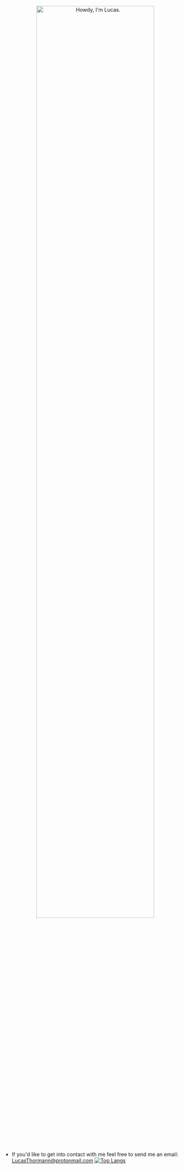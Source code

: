 <p align="center"><a href="https://lucasthormann.github.io"><img width="80%" alt="Howdy, I'm Lucas."/></a></p>

- If you'd like to get into contact with me feel free to send me an email: LucasThormann@protonmail.com
[![Top Langs](https://github-readme-stats.vercel.app/api/top-langs/?username=lucasthormann&layout=compact&style=dark)](https://github.com/anuraghazra/github-readme-stats)
<!---
lucasthormann/lucasthormann is a ✨ special ✨ repository because its `README.md` (this file) appears on your GitHub profile.
You can click the Preview link to take a look at your changes.
--->
